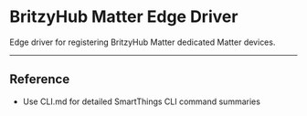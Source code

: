 # BritzyHub Matter Edge Driver

Edge driver for registering BritzyHub Matter dedicated Matter devices.

---

## Reference

- Use CLI.md for detailed SmartThings CLI command summaries
